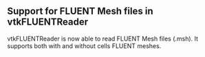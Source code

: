 ## Support for FLUENT Mesh files in vtkFLUENTReader

vtkFLUENTReader is now able to read FLUENT Mesh files (.msh). It supports both with and without cells FLUENT meshes.
